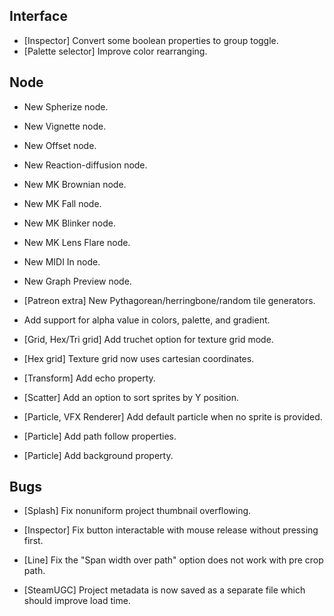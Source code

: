 ## Interface
- [Inspector] Convert some boolean properties to group toggle.
- [Palette selector] Improve color rearranging.

## Node
- New Spherize node.
- New Vignette node.
- New Offset node.
- New Reaction-diffusion node.
- New MK Brownian node.
- New MK Fall node.
- New MK Blinker node.
- New MK Lens Flare node.
- New MIDI In node.
- New Graph Preview node.
- [Patreon extra] New Pythagorean/herringbone/random tile generators.

- Add support for alpha value in colors, palette, and gradient.
- [Grid, Hex/Tri grid] Add truchet option for texture grid mode.
- [Hex grid] Texture grid now uses cartesian coordinates.
- [Transform] Add echo property.
- [Scatter] Add an option to sort sprites by Y position.
- [Particle, VFX Renderer] Add default particle when no sprite is provided.
- [Particle] Add path follow properties.
- [Particle] Add background property.

## Bugs
- [Splash] Fix nonuniform project thumbnail overflowing.
- [Inspector] Fix button interactable with mouse release without pressing first.
- [Line] Fix the "Span width over path" option does not work with pre crop path.

- [SteamUGC] Project metadata is now saved as a separate file which should improve load time.